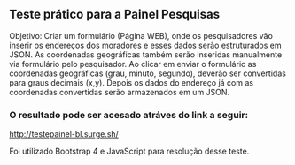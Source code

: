 ## Teste prático para a Painel Pesquisas

Objetivo: 
Criar um formulário (Página WEB), onde os pesquisadores
vão inserir os endereços dos moradores e esses dados serão estruturados em JSON. As
coordenadas geográficas também serão inseridas manualmente via formulário pelo
pesquisador.
Ao clicar em enviar o formulário as coordenadas geográficas (grau, minuto, segundo),
deverão ser convertidas para graus decimais (x,y). Depois os dados do endereço já com
as coordenadas convertidas serão armazenados em um JSON.

### O resultado pode ser acesado atráves do link a seguir:

http://testepainel-bl.surge.sh/

Foi utilizado Bootstrap 4 e JavaScript para resolução desse teste. 
